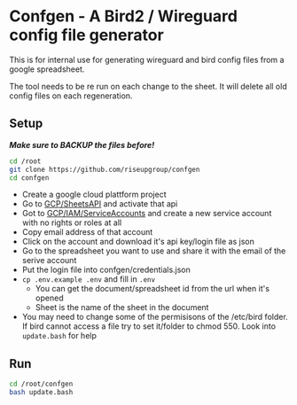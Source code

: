 # Confgen - A Bird2 / Wireguard config file generator
This is for internal use for generating wireguard and bird config files from a google spreadsheet.

The tool needs to be re run on each change to the sheet.
It will delete all old config files on each regeneration.


## Setup 
***Make sure to BACKUP the files before!***

```bash
cd /root
git clone https://github.com/riseupgroup/confgen
cd confgen
```
- Create a google cloud plattform project
- Go to [GCP/SheetsAPI](https://console.cloud.google.com/apis/library/sheets.googleapis.com) and activate that api
- Got to [GCP/IAM/ServiceAccounts](https://console.cloud.google.com/iam-admin/serviceaccounts) and create a new service account with no rights or roles at all
- Copy email address of that account
- Click on the account and download it's api key/login file as json
- Go to the spreadsheet you want to use and share it with the email of the serive account
- Put the login file into confgen/credentials.json
- ```cp .env.example .env``` and fill in ```.env```
    - You can get the document/spreadsheet id from the url when it's opened
    - Sheet is the name of the sheet in the document
- You may need to change some of the permisisons of the /etc/bird folder. If bird cannot access a file try to set it/folder to chmod 550. Look into ```update.bash``` for help
## Run
```bash
cd /root/confgen
bash update.bash
```
